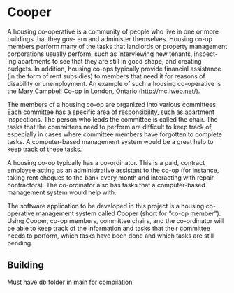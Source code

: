 Cooper
======

A housing co-operative is a community of people who live in one or more buildings that they gov- ern and administer themselves. Housing co-op members perform many of the tasks that landlords or property management corporations usually perform, such as interviewing new tenants, inspect- ing apartments to see that they are still in good shape, and creating budgets. In addition, housing co-ops typically provide financial assistance (in the form of rent subsidies) to members that need it for reasons of disability or unemployment. An example of such a housing co-operative is the Mary Campbell Co-op in London, Ontario (http://mc.lweb.net/).

The members of a housing co-op are organized into various committees. Each committee has a specific area of responsibility, such as apartment inspections. The person who leads the committee is called the chair. The tasks that the committees need to perform are difficult to keep track of, especially in cases where committee members have forgotten to complete tasks. A computer-based management system would be a great help to keep track of these tasks.

A housing co-op typically has a co-ordinator. This is a paid, contract employee acting as an administrative assistant to the co-op (for instance, taking rent cheques to the bank every month and interacting with repair contractors). The co-ordinator also has tasks that a computer-based management system would help with.

The software application to be developed in this project is a housing co-operative management system called Cooper (short for “co-op member”). Using Cooper, co-op members, committee chairs, and the co-ordinator will be able to keep track of the information and tasks that their committee needs to perform, which tasks have been done and which tasks are still pending.

Building
--------

Must have db folder in main for compilation

